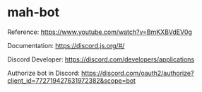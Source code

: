 # mah-bot

Reference:
https://www.youtube.com/watch?v=BmKXBVdEV0g

Documentation:
https://discord.js.org/#/

Discord Developer:
https://discord.com/developers/applications

Authorize bot in Discord:
https://discord.com/oauth2/authorize?client_id=772719427631972382&scope=bot
